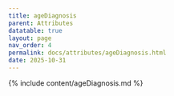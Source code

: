 ```yaml
---
title: ageDiagnosis
parent: Attributes
datatable: true
layout: page
nav_order: 4
permalink: docs/attributes/ageDiagnosis.html
date: 2025-10-31
---
```

{% include content/ageDiagnosis.md %}
